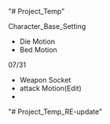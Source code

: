 "# Project_Temp" 

Character_Base_Setting
- Die Motion
- Bed Motion

07/31  
- Weapon Socket
- attack Motion(Edit)
- 
"# Project_Temp_RE-update" 
